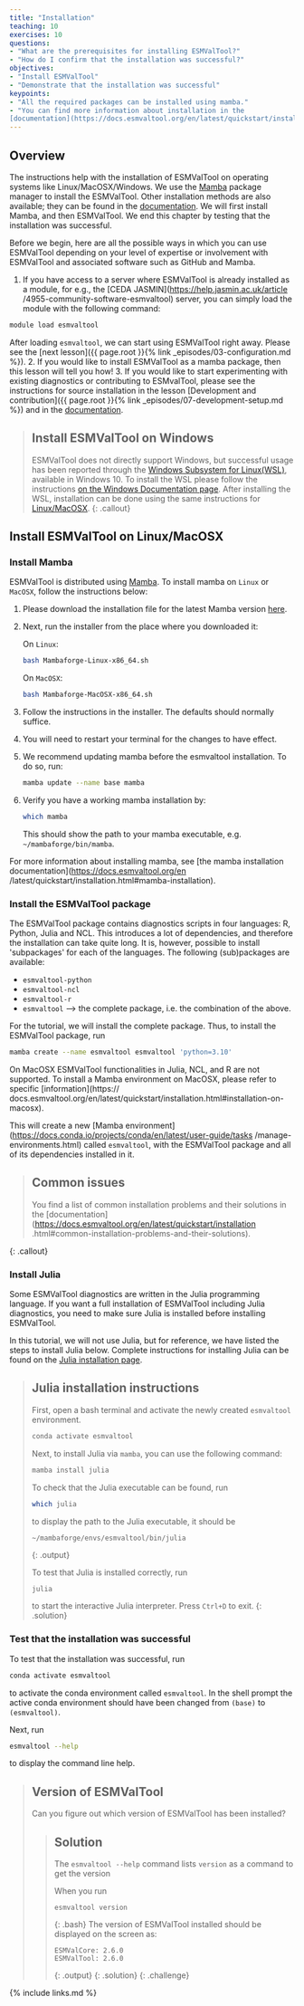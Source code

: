 ```yaml
---
title: "Installation"
teaching: 10
exercises: 10
questions:
- "What are the prerequisites for installing ESMValTool?"
- "How do I confirm that the installation was successful?"
objectives:
- "Install ESMValTool"
- "Demonstrate that the installation was successful"
keypoints:
- "All the required packages can be installed using mamba."
- "You can find more information about installation in the
[documentation](https://docs.esmvaltool.org/en/latest/quickstart/installation.html)."
---
```

## Overview

The instructions help with the installation of ESMValTool on operating systems
like Linux/MacOSX/Windows.
We use the [Mamba](https://mamba.readthedocs.io/en/latest/index.html)
package manager to
install the ESMValTool. Other installation methods are also available; they can
be found in the
[documentation](https://docs.esmvaltool.org/en/latest/quickstart/installation.html).
We will first install Mamba, and then ESMValTool. We end this chapter by testing
that the installation was successful.

Before we begin, here are all the possible ways in which you can use ESMValTool
depending on your level of expertise or involvement with ESMValTool and 
associated software such as GitHub and Mamba.

1. If you have access to a server where ESMValTool is already installed
as a module, for e.g., the [CEDA JASMIN](https://help.jasmin.ac.uk/article
/4955-community-software-esmvaltool)
server, you can simply load the module with the following command:
~~~bash
module load esmvaltool
~~~
After loading ``esmvaltool``, we can start using ESMValTool right away. Please
 see the [next lesson]({{ page.root }}{% link _episodes/03-configuration.md %}). 
2. If you would like to install ESMValTool as a mamba package, then this lesson
will tell you how!
3. If you would like to start experimenting with existing diagnostics or 
contributing to ESMvalTool, please see the instructions for 
source installation in the lesson [Development and
contribution]({{ page.root }}{% link _episodes/07-development-setup.md %}) and
in the [documentation](https://docs.esmvaltool.org/en/latest/quickstart/installation.html).

> ## Install ESMValTool on Windows
>
> ESMValTool does not directly support Windows, but successful usage has been
> reported through the [Windows Subsystem for
> Linux(WSL)](https://docs.microsoft.com/en-us/windows/wsl/),
> available in Windows 10.
> To install the WSL please follow the instructions [on the Windows Documentation
> page](https://docs.microsoft.com/en-us/windows/wsl/install-win10).
> After installing the WSL, installation can be done using the same instructions for
> [Linux/MacOSX](#install-esmvaltool-on-linuxmacosx).
{: .callout}

## Install ESMValTool on Linux/MacOSX

### Install Mamba

ESMValTool is distributed using [Mamba](https://mamba.readthedocs.io/en/latest/index.html).
To install mamba on ``Linux`` or ``MacOSX``, follow the  instructions below:

1.  Please download the installation file for the latest Mamba version 
[here](https://github.com/conda-forge/miniforge#mambaforge).

2.  Next, run the installer from the place where you downloaded it:

    On ``Linux``:

    ```bash
    bash Mambaforge-Linux-x86_64.sh
    ```

    On ``MacOSX``:

    ```bash
    bash Mambaforge-MacOSX-x86_64.sh
    ```

3.  Follow the instructions in the installer. The defaults should normally
    suffice.

4.  You will need to restart your terminal for the changes to have effect.

5.  We recommend updating mamba before the esmvaltool installation. To do so, run:

    ```bash
    mamba update --name base mamba
    ```

6.  Verify you have a working mamba installation by: 

    ```bash
    which mamba
    ```

    This should show the path to your mamba executable, e.g. `~/mambaforge/bin/mamba`.

For more information about installing mamba,
see [the mamba installation documentation](https://docs.esmvaltool.org/en
/latest/quickstart/installation.html#mamba-installation).

### Install the ESMValTool package

The ESMValTool package contains diagnostics scripts in four languages: R,
Python, Julia and NCL. This introduces a lot of dependencies, and therefore the
installation can take quite long. It is, however, possible to install
'subpackages' for each of the languages. The following (sub)packages are
available:

- `esmvaltool-python`
- `esmvaltool-ncl`
- `esmvaltool-r`
- `esmvaltool` --> the complete package, i.e. the combination of the above.

For the tutorial, we will install the complete package. Thus, to install the
ESMValTool package, run

```bash
mamba create --name esmvaltool esmvaltool 'python=3.10'
```

On MacOSX ESMValTool functionalities in Julia, NCL, and R are not supported. To install
a Mamba environment on MacOSX, please refer to specific [information](https://
docs.esmvaltool.org/en/latest/quickstart/installation.html#installation-on-
macosx).

This will create a new [Mamba
environment](https://docs.conda.io/projects/conda/en/latest/user-guide/tasks
/manage-environments.html)
called `esmvaltool`, with the ESMValTool package and all of its dependencies
installed in it.


> ## Common issues
>
> You find a list of common installation problems and their solutions in the 
> [documentation](https://docs.esmvaltool.org/en/latest/quickstart/installation
.html#common-installation-problems-and-their-solutions).
>
{: .callout}

### Install Julia

Some ESMValTool diagnostics are written in the Julia programming language.
If you want a full installation of ESMValTool including Julia diagnostics, you need
to make sure Julia is installed before installing ESMValTool.

In this tutorial, we will not use Julia, but for reference, we have listed the steps
to install Julia below.
Complete instructions for installing Julia can be found on the [Julia
installation page](https://julialang.org/downloads/platform/#linux_and_freebsd).

> ## Julia installation instructions
>
> First, open a bash terminal and activate the newly created `esmvaltool` environment.
>
> ```bash
> conda activate esmvaltool
> ```
>
> Next, to install Julia via `mamba`, you can use the following command:
>
> ```bash
> mamba install julia
> ```
> 
> To check that the Julia executable can be found, run
>
> ```bash
> which julia
> ```
>
> to display the path to the Julia executable, it should be
>
> ```
> ~/mambaforge/envs/esmvaltool/bin/julia
> ```
> {: .output}
>
> To test that Julia is installed correctly, run
>
> ```bash
> julia
> ```
>
> to start the interactive Julia interpreter. Press `Ctrl+D` to exit.
{: .solution}

### Test that the installation was successful

To test that the installation was successful, run

```bash
conda activate esmvaltool
```

to activate the conda environment called `esmvaltool`. In the shell prompt the
active conda environment should have been changed from `(base)` to
`(esmvaltool)`.

Next, run

```bash
esmvaltool --help
```

to display the command line help.

> ## Version of ESMValTool
>
> Can you figure out which version of ESMValTool has been installed?
>
> > ## Solution
> >
> > The `esmvaltool --help` command lists `version` as a
> > command to get the version
> >
> > When you run
> > ~~~
> > esmvaltool version
> > ~~~
> > {: .bash}
> > The version of ESMValTool installed should be displayed on the screen as:
> > ~~~
> > ESMValCore: 2.6.0
> > ESMValTool: 2.6.0
> > ~~~
> > {: .output}
> {: .solution}
{: .challenge}

{% include links.md %}
